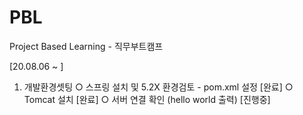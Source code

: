 # PBL
Project Based Learning - 직무부트캠프

[20.08.06 ~ ]

1. 개발환경셋팅
  ○ 스프링 설치 및 5.2X 환경검토 - pom.xml 설정 [완료]
  ○ Tomcat 설치 [완료]
  ○ 서버 연결 확인 (hello world 출력) [진행중] 
